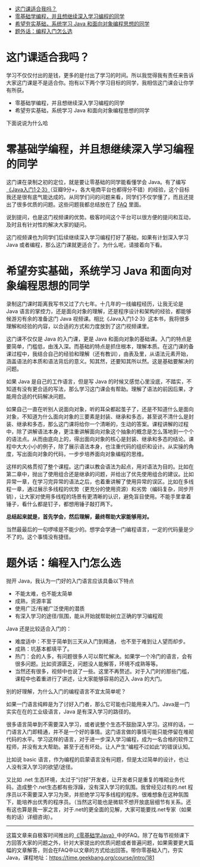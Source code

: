- [这门课适合我吗？](#%e8%bf%99%e9%97%a8%e8%af%be%e9%80%82%e5%90%88%e6%88%91%e5%90%97)
- [零基础学编程，并且想继续深入学习编程的同学](#%e9%9b%b6%e5%9f%ba%e7%a1%80%e5%ad%a6%e7%bc%96%e7%a8%8b%e5%b9%b6%e4%b8%94%e6%83%b3%e7%bb%a7%e7%bb%ad%e6%b7%b1%e5%85%a5%e5%ad%a6%e4%b9%a0%e7%bc%96%e7%a8%8b%e7%9a%84%e5%90%8c%e5%ad%a6)
- [希望夯实基础，系统学习 Java 和面向对象编程思想的同学](#%e5%b8%8c%e6%9c%9b%e5%a4%af%e5%ae%9e%e5%9f%ba%e7%a1%80%e7%b3%bb%e7%bb%9f%e5%ad%a6%e4%b9%a0-java-%e5%92%8c%e9%9d%a2%e5%90%91%e5%af%b9%e8%b1%a1%e7%bc%96%e7%a8%8b%e6%80%9d%e6%83%b3%e7%9a%84%e5%90%8c%e5%ad%a6)
- [题外话：编程入门怎么选](#%e9%a2%98%e5%a4%96%e8%af%9d%e7%bc%96%e7%a8%8b%e5%85%a5%e9%97%a8%e6%80%8e%e4%b9%88%e9%80%89)


# 这门课适合我吗？

学习不仅仅付出的是钱，更多的是付出了学习的时间。所以我觉得我有责任来告诉大家这门课是不是适合你。抱有以下两个学习目标的同学，我相信这门课会让你学有所获。

 - 零基础学编程，并且想继续深入学习编程的同学
 - 希望夯实基础，系统学习 Java 和面向对象编程思想的同学

下面说说为什么哈

# 零基础学编程，并且想继续深入学习编程的同学

这门课在录制之初的定位，就是要让零基础的同学能看懂学会 Java。有了编写[《Java入门1·2·3》](https://book.douban.com/subject/4732242/)（豆瓣9分+，各大电商平台也都得分不错）的经验，这个目标我还是很有底气能达成的。从同学们问的问题来看，同学们不仅学懂了，而且还提出了很多优质的问题。这些问题我都总结放在了 [FAQ](/FAQ) 里面。

说到提问，也是这门视频课的优势。极客时间这个平台可以很方便的提问和互动，及时且有针对性的解决大家的疑问。

这门视频课也为同学们后续继续深入学习编程打好了基础，如果有计划深入学习 Java 或者编程，那么这门课就更适合了。为什么呢，请接着向下看。

# 希望夯实基础，系统学习 Java 和面向对象编程思想的同学

录制这门课时距离我写书又过了六七年。十几年的一线编程经历，让我无论是 Java 语言的掌控力，还是面向对象的理解，还是程序设计和架构的经验，都能够候游刃有余的准备这门 Java 视频课。相比《Java入门1·2·3》这本书，我将很多理解和经验的内容，以合适的方式和力度放到了这门视频课里。

这门课不仅仅是 Java 的入门课，更是 Java 和面向对象的基础课。入门的特点是要简单，门槛低，由浅入深。而基础的特点是抓住根本，理解本质。在这门课的备课过程中，我结合自己的经验和理解（还有教训），由表及里，从语法元素开始，涵盖语法的本质和语法背后的意义。知其然，还要知其所以然。这是基础要解决的问题。

如果 Java 是自己的工作语言，但是写 Java 的时候又感觉心里没底，不踏实，不知道有没有更合适的写法，那么学习这门课会有帮助。理解了语法的前因后果，才能用合适的代码解决问题。

如果自己一直在听别人说面向对象，听的耳朵都起茧子了，还是不知道什么是面向对象，不知道为什么面向对象的三要素是封装、继承和多态，甚至说不清什么是封装、继承和多态，那么这门课将给你一个清晰的，生动的答案。课程讲解的过程中，除了讲解语法本身，更注重讲解面向对象这个抽象的概念是怎么落地到一个个的语法点。从而由底向上的，得出面向对象的核心是封装、继承和多态的结论。课程中大大小小的例子，除了展示语法本身，也注重代码的组织和设计。从实操的角度，写出面向对象的代码，一步步培养面向对象编程的思维。

这样的风格贯彻了整个课程。这门课以教会语法为起点，用对语法为目的。比如在第二章中，抛出了使用组合还是继承的问题，并给出了优先使用组合的建议。比如异常一章，在学习完异常的语法之后，也着重讲解了使用异常的误区。比如在多线程一章，通过展示多线程的优势（更充分的使用资源）和劣势（编码复杂，同步开销），让大家对使用多线程的场景有更清晰的认识，避免盲目使用。不能手里拿着锤子，看什么都是钉子，都想用锤子敲打两下。

**总结起来就是，首先学会，然后理解，最终帮助大家能够用对。**

当然最最后的一句啰嗦是不能少的。想学会学通一门编程语言，一定的代码量是少不了的。这个事情没有捷径。

# 题外话：编程入门怎么选

抛开 Java，我认为一门好的入门语言应该具备以下特点

 - 不能太难，也不能太简单
 - 成熟，资源丰富
 - 使用广泛/有被广泛使用的潜质
 - 有深入学习的途径/氛围，能从开始就帮助树立正确的学习编程观


Java 还是比较适合入门的：

 - 难度适中：不至于简单到三天从入门到精通， 也不至于难到让人望而却步。
 - 成熟：坑基本都填平了。
 - 热门：会的人多，有问题很多人可以帮忙解决。如果学一个冷门的语言，会有很多问题。比如资源匮乏，问题没人能解答，环境不成熟等等。
 - 当然还有很多，视频中也说了一些。这里不再赘述。对于入门时的那些门槛，课程中也着重进行了讲述，让大家能够容易的迈入 Java 的大门。

别的好理解，为什么入门的编程语言不宜太简单呢？

如果一门语言纯粹是为了讨好入门者，那么它可能也只能用来入门。Java是一门实实在在的工业级语言，Java 是有深入学习的路径的。 

很多语言简单到不需要深入学习，或者说整个生态不鼓励深入学习。这样的话，一门语言入门即精通，并不是一个好的事情。这门语言做的事情可能只能停留在堆砌代码的水平。学习这样的语言，对于进一步深入学习编程，成为一名合格的软件工程师，并没有太大帮助。甚至于还有坏处。让人产生“编程不过如此”的错误认知。

比如说 basic 语言，作为编程的启蒙语言没有问题，但是太过简单的设计，也让人没有深入学习的欲望/途径。

又比如 .net 生态环境，太过于“讨好”开发者，让开发者只是重复的堆砌业务代码，造成整个.net生态都有些浮躁，没有深入学习的氛围。我曾经见过有的.net 程序员以不需要深入学习为荣，并拒绝学习写多线程的程序。很难想象在这种氛围下，能培养出优秀的程序员。（当然这可能也是微软不想开放底层细节有关系。还有这也算是我一家之言，对于.net的更全面的见解，大家可能要找.net专家（如果有的话）详细咨询）。

***

这篇文章来自极客时间推出的[《零基础学Java》](https://time.geekbang.org/course/intro/181)中的FAQ。除了在每节视频课下方回答大家的问题之外，针对大家提出的优质问题或者普遍问题，如果需要更大篇幅的文章解答，则会在FAQ中以文章的方式给出回答。带你零基础入门，夯实Java，课程地址：https://time.geekbang.org/course/intro/181


